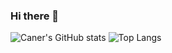 ### Hi there 👋
![Caner's GitHub stats](https://github-readme-stats.vercel.app/api?username=DonutMasta&show_icons=true&theme=merko)
![Top Langs](https://github-readme-stats-one-orpin-15.vercel.app/api/top-langs/?username=DonutMasta&layout=compact&hide=Jupyter%20Notebook&theme=merko)
<!--
**DonutMasta/DonutMasta** is a ✨ _special_ ✨ repository because its `README.md` (this file) appears on your GitHub profile.

Here are some ideas to get you started:

- 🔭 I’m currently working on ...
- 🌱 I’m currently learning ...
- 👯 I’m looking to collaborate on ...
- 🤔 I’m looking for help with ...
- 💬 Ask me about ...
- 📫 How to reach me: ...
- 😄 Pronouns: ...
- ⚡ Fun fact: ...
-->
